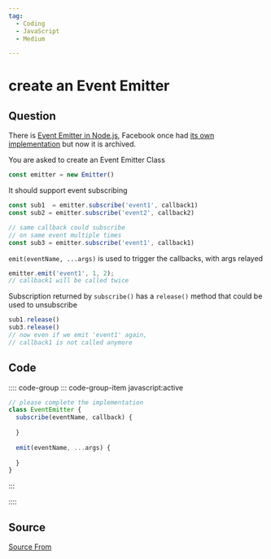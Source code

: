 ```yaml
---
tag:
  - Coding
  - JavaScript
  - Medium

---
```

  
# create an Event Emitter

## Question
There is [Event Emitter in Node.js](https://nodejs.org/api/events.html#events_class_eventemitter), Facebook once had [its own implementation](https://github.com/facebookarchive/emitter) but now it is archived.

You are asked to create an Event Emitter Class

```js
const emitter = new Emitter()
```

It should support event subscribing

```js
const sub1  = emitter.subscribe('event1', callback1)
const sub2 = emitter.subscribe('event2', callback2)

// same callback could subscribe 
// on same event multiple times
const sub3 = emitter.subscribe('event1', callback1)
```

`emit(eventName, ...args)` is used to trigger the callbacks, with args relayed

```js
emitter.emit('event1', 1, 2);
// callback1 will be called twice
```

Subscription returned by `subscribe()` has a `release()` method that could be used to unsubscribe

```js
sub1.release()
sub3.release()
// now even if we emit 'event1' again, 
// callback1 is not called anymore
```

## Code
:::: code-group
::: code-group-item javascript:active
```javascript
// please complete the implementation
class EventEmitter {
  subscribe(eventName, callback) {
  	
  }
  
  emit(eventName, ...args) {
  	
  }
}
```
:::
    
::::



##  Source
[Source From](https://bigfrontend.dev/problem/create-an-Event-Emitter)

  